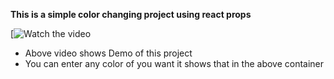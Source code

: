 **This is a simple color changing project using react props**


[![Watch the video](https://github.com/Reddyprasadmudiveti/colorChangeUsing-Props/assets/143475078/7f28b81c-7a00-432f-a3ad-d3f6d42bff87)




* Above video shows Demo of this project
* You can enter any color of you want it shows that in the above container

